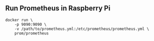 ## Run Prometheus in Raspberry Pi
```
docker run \
    -p 9090:9090 \
    -v /path/to/prometheus.yml:/etc/prometheus/prometheus.yml \
    prom/prometheus
```
